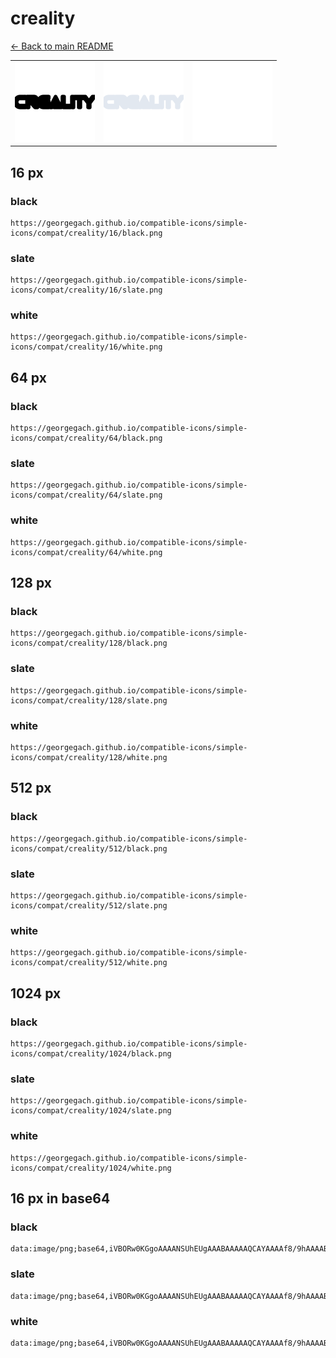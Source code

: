 # creality

[← Back to main README](../../README.md)

<table><tr>
  <td><img src="./128/black.png" width="128" alt="creality black icon" /></td>
  <td><img src="./128/slate.png" width="128" alt="creality slate icon" /></td>
  <td><img src="./128/white.png" width="128" alt="creality white icon" /></td>
</tr></table>

## 16 px

### black
```
https://georgegach.github.io/compatible-icons/simple-icons/compat/creality/16/black.png
```

### slate
```
https://georgegach.github.io/compatible-icons/simple-icons/compat/creality/16/slate.png
```

### white
```
https://georgegach.github.io/compatible-icons/simple-icons/compat/creality/16/white.png
```

## 64 px

### black
```
https://georgegach.github.io/compatible-icons/simple-icons/compat/creality/64/black.png
```

### slate
```
https://georgegach.github.io/compatible-icons/simple-icons/compat/creality/64/slate.png
```

### white
```
https://georgegach.github.io/compatible-icons/simple-icons/compat/creality/64/white.png
```

## 128 px

### black
```
https://georgegach.github.io/compatible-icons/simple-icons/compat/creality/128/black.png
```

### slate
```
https://georgegach.github.io/compatible-icons/simple-icons/compat/creality/128/slate.png
```

### white
```
https://georgegach.github.io/compatible-icons/simple-icons/compat/creality/128/white.png
```

## 512 px

### black
```
https://georgegach.github.io/compatible-icons/simple-icons/compat/creality/512/black.png
```

### slate
```
https://georgegach.github.io/compatible-icons/simple-icons/compat/creality/512/slate.png
```

### white
```
https://georgegach.github.io/compatible-icons/simple-icons/compat/creality/512/white.png
```

## 1024 px

### black
```
https://georgegach.github.io/compatible-icons/simple-icons/compat/creality/1024/black.png
```

### slate
```
https://georgegach.github.io/compatible-icons/simple-icons/compat/creality/1024/slate.png
```

### white
```
https://georgegach.github.io/compatible-icons/simple-icons/compat/creality/1024/white.png
```

## 16 px in base64

### black
```
data:image/png;base64,iVBORw0KGgoAAAANSUhEUgAAABAAAAAQCAYAAAAf8/9hAAAABmJLR0QA/wD/AP+gvaeTAAAAlUlEQVQ4je3QsQpBcRiG8d/JYDspk1UZzDJSJgO3YHQxLsEVKJNMZoNSJqMbEAYyHBSH5T+crJTFU1/f9D7f18uf3xOhiwYS5DFGCzGGKKGKCXooh+wIdSG4wB3PzDwwwxZ71HDDGTtccYRLRpAgDYL0TbgO0jkG2KAfoYMmDpiijRyK4UqMEwrhk1XYFSw/KvDPl3gBehYpqKy76REAAAAASUVORK5CYII=
```

### slate
```
data:image/png;base64,iVBORw0KGgoAAAANSUhEUgAAABAAAAAQCAYAAAAf8/9hAAAABmJLR0QA/wD/AP+gvaeTAAAA2ElEQVQ4je3QMUpDURSE4X/uvU/FIgpWtoKFlZV2ClZBtHEBrsgVpLIUrMTWXglYuAS1McQmWuQl+N4Zi4eFK0iTrxzOwHBgafH0Nvo+R3GU8NTWakq+jUgnVvRC1WCFn+0I7+WY3c3z+mWCHYCQb0roQO+jyVTSC/jQJtsgARCIB8w+XX6qpEfbc0QttIFcl797d81asAYIEKbf7QTJ10ARGlp+Al+45UqvH19nSj528FlKunfrvogcia1oNFOml82kFZsOjzM856qMm6bZbVQNF/P5pf9+AaySYPmQThGHAAAAAElFTkSuQmCC
```

### white
```
data:image/png;base64,iVBORw0KGgoAAAANSUhEUgAAABAAAAAQCAYAAAAf8/9hAAAABmJLR0QA/wD/AP+gvaeTAAAAoElEQVQ4je3PIUqEARCG4WdxQZMIJqtgMItRwWTQ4gE8kScwGQWTmDyBIngPcQ2KYV1BeS1/WE+wZZ8yMMM3zLC0eKPqFAeYYhU3OMI6LrGFXdziHNtD9hr7qmn1UP303291X71Uk2qv+q4+q9dqVr2PMZq76AtrQ2+E47nZFcZ4wiPOcDGqTnCIN9wNoRVsYja88oENTPA81J1h2dLC/QELYVXOhRDEgwAAAABJRU5ErkJggg==
```

